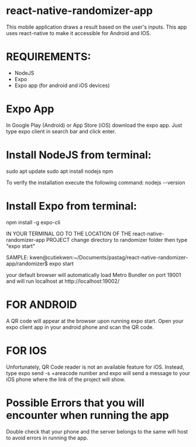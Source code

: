 # react-native-randomizer-app

This mobile application draws a result based on the user's inputs. 
This app uses react-native to make it accessible for Android and IOS.

# REQUIREMENTS:
- NodeJS 
- Expo
- Expo app (for android and iOS devices)

# Expo App
In Google Play (Android) or App Store (iOS) download the expo app. 
Just type expo client in search bar and click enter. 

# Install NodeJS from terminal:
sudo apt update
sudo apt install nodejs npm

To verify the installation execute the following command:
nodejs --version

# Install Expo from terminal: 
npm install -g expo-cli

IN YOUR TERMINAL GO TO THE LOCATION OF THE react-native-randomizer-app PROJECT
change directory to randomizer folder
then type "expo start"

SAMPLE:
kwen@cutiekwen:~/Documents/pastag/react-native-randomizer-app/randomizer$ expo start

your default browser will automatically load Metro Bundler on port 19001 and will run localhost at  http://localhost:19002/


# FOR ANDROID
A QR code will appear at the browser upon running expo start. 
Open your expo client app in your android phone and scan the QR code.  

# FOR IOS
Unfortunately, QR Code reader is not an available feature for iOS.
Instead, type expo send -s +areacode number and expo will send a message to your iOS phone where the link of the project will show.

# Possible Errors that you will encounter when running the app
Double check that your phone and the server belongs to the same wifi host to avoid errors in running the app.



